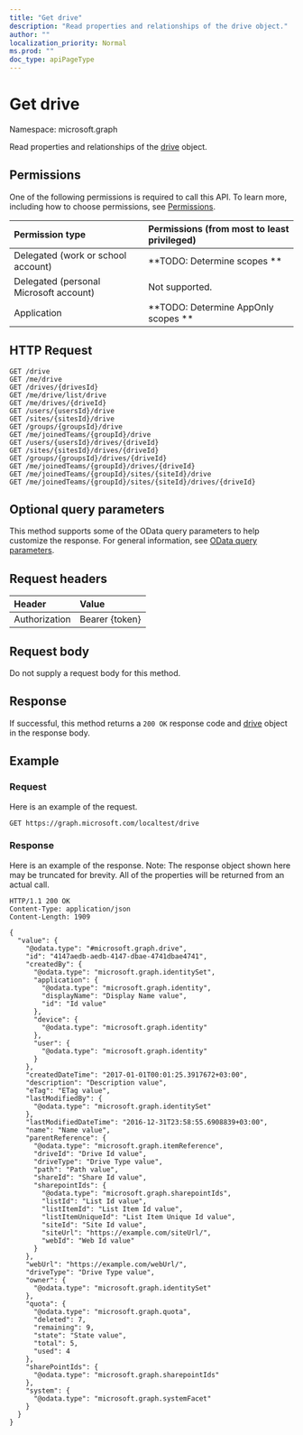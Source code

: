 ```yaml
---
title: "Get drive"
description: "Read properties and relationships of the drive object."
author: ""
localization_priority: Normal
ms.prod: ""
doc_type: apiPageType
---
```


# Get drive

Namespace: microsoft.graph

Read properties and relationships of the [drive](../resources/drive.md) object.

## Permissions
One of the following permissions is required to call this API. To learn more, including how to choose permissions, see [Permissions](/concepts/permissions-reference.md).

|Permission type|Permissions (from most to least privileged)|
|:---|:---|
|Delegated (work or school account)|**TODO: Determine scopes **|
|Delegated (personal Microsoft account)|Not supported.|
|Application|**TODO: Determine AppOnly scopes **|

## HTTP Request
<!-- {
  "blockType": "ignored"
}
-->
``` http
GET /drive
GET /me/drive
GET /drives/{drivesId}
GET /me/drive/list/drive
GET /me/drives/{driveId}
GET /users/{usersId}/drive
GET /sites/{sitesId}/drive
GET /groups/{groupsId}/drive
GET /me/joinedTeams/{groupId}/drive
GET /users/{usersId}/drives/{driveId}
GET /sites/{sitesId}/drives/{driveId}
GET /groups/{groupsId}/drives/{driveId}
GET /me/joinedTeams/{groupId}/drives/{driveId}
GET /me/joinedTeams/{groupId}/sites/{siteId}/drive
GET /me/joinedTeams/{groupId}/sites/{siteId}/drives/{driveId}
```

## Optional query parameters
This method supports some of the OData query parameters to help customize the response. For general information, see [OData query parameters](/graph/query-parameters).

## Request headers
|Header|Value|
|:---|:---|
|Authorization|Bearer {token}|

## Request body
Do not supply a request body for this method.

## Response
If successful, this method returns a `200 OK` response code and [drive](../resources/drive.md) object in the response body.

## Example

### Request
Here is an example of the request.
<!-- {
  "blockType": "request",
  "name": "get_drive"
}
-->
``` http
GET https://graph.microsoft.com/localtest/drive
```

### Response
Here is an example of the response. Note: The response object shown here may be truncated for brevity. All of the properties will be returned from an actual call.
<!-- {
  "blockType": "response",
  "truncated": true,
  "@odata.type": "microsoft.graph.drive"
}
-->
``` http
HTTP/1.1 200 OK
Content-Type: application/json
Content-Length: 1909

{
  "value": {
    "@odata.type": "#microsoft.graph.drive",
    "id": "4147aedb-aedb-4147-dbae-4741dbae4741",
    "createdBy": {
      "@odata.type": "microsoft.graph.identitySet",
      "application": {
        "@odata.type": "microsoft.graph.identity",
        "displayName": "Display Name value",
        "id": "Id value"
      },
      "device": {
        "@odata.type": "microsoft.graph.identity"
      },
      "user": {
        "@odata.type": "microsoft.graph.identity"
      }
    },
    "createdDateTime": "2017-01-01T00:01:25.3917672+03:00",
    "description": "Description value",
    "eTag": "ETag value",
    "lastModifiedBy": {
      "@odata.type": "microsoft.graph.identitySet"
    },
    "lastModifiedDateTime": "2016-12-31T23:58:55.6908839+03:00",
    "name": "Name value",
    "parentReference": {
      "@odata.type": "microsoft.graph.itemReference",
      "driveId": "Drive Id value",
      "driveType": "Drive Type value",
      "path": "Path value",
      "shareId": "Share Id value",
      "sharepointIds": {
        "@odata.type": "microsoft.graph.sharepointIds",
        "listId": "List Id value",
        "listItemId": "List Item Id value",
        "listItemUniqueId": "List Item Unique Id value",
        "siteId": "Site Id value",
        "siteUrl": "https://example.com/siteUrl/",
        "webId": "Web Id value"
      }
    },
    "webUrl": "https://example.com/webUrl/",
    "driveType": "Drive Type value",
    "owner": {
      "@odata.type": "microsoft.graph.identitySet"
    },
    "quota": {
      "@odata.type": "microsoft.graph.quota",
      "deleted": 7,
      "remaining": 9,
      "state": "State value",
      "total": 5,
      "used": 4
    },
    "sharePointIds": {
      "@odata.type": "microsoft.graph.sharepointIds"
    },
    "system": {
      "@odata.type": "microsoft.graph.systemFacet"
    }
  }
}
```

